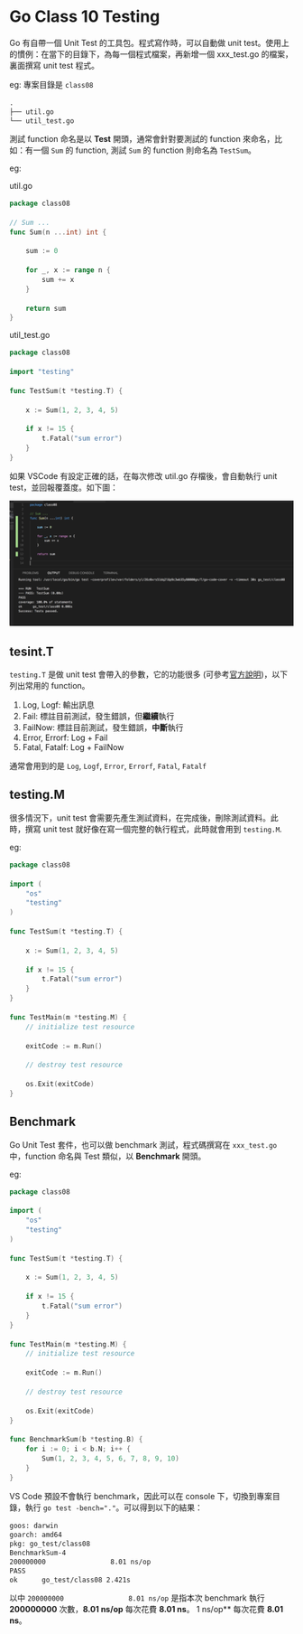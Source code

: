 # Go Class 10 Testing

Go 有自帶一個 Unit Test 的工具包。程式寫作時，可以自動做 unit test。使用上的慣例：在當下的目錄下，為每一個程式檔案，再新增一個 xxx_test.go 的檔案，裏面撰寫 unit test 程式。

eg: 專案目錄是 `class08`

```text
.
├── util.go
└── util_test.go
```

測試 function 命名是以 **Test** 開頭，通常會針對要測試的 function 來命名，比如：有一個 `Sum` 的 function, 測試 `Sum` 的 function 則命名為 `TestSum`。

eg:

util.go

```go {.line-numbers}
package class08

// Sum ...
func Sum(n ...int) int {

    sum := 0

    for _, x := range n {
        sum += x
    }

    return sum
}
```

util_test.go

```go {.line-numbers}
package class08

import "testing"

func TestSum(t *testing.T) {

    x := Sum(1, 2, 3, 4, 5)

    if x != 15 {
        t.Fatal("sum error")
    }
}
```

如果 VSCode 有設定正確的話，在每次修改 util.go 存檔後，會自動執行 unit test，並回報覆蓋度。如下圖：

![Unit Test Coverage](unit_test.png)

## tesint.T

`testing.T` 是做 unit test 會帶入的參數，它的功能很多 (可參考[官方說明](https://golang.org/pkg/testing/#T))，以下列出常用的 function。

1. Log, Logf: 輸出訊息
1. Fail: 標註目前測試，發生錯誤，但**繼續**執行
1. FailNow: 標註目前測試，發生錯誤，**中斷**執行
1. Error, Errorf: Log + Fail
1. Fatal, Fatalf: Log + FailNow

通常會用到的是 `Log`, `Logf`, `Error`, `Errorf`, `Fatal`, `Fatalf`

## testing.M

很多情況下，unit test 會需要先產生測試資料，在完成後，刪除測試資料。此時，撰寫 unit test 就好像在寫一個完整的執行程式，此時就會用到 `testing.M`.

eg:

```go {.line-numbers}
package class08

import (
    "os"
    "testing"
)

func TestSum(t *testing.T) {

    x := Sum(1, 2, 3, 4, 5)

    if x != 15 {
        t.Fatal("sum error")
    }
}

func TestMain(m *testing.M) {
    // initialize test resource

    exitCode := m.Run()

    // destroy test resource

    os.Exit(exitCode)
}
```

## Benchmark

Go Unit Test 套件，也可以做 benchmark 測試，程式碼撰寫在 `xxx_test.go` 中，function 命名與 Test 類似，以 **Benchmark** 開頭。

eg:

```go {.line-numbers}
package class08

import (
    "os"
    "testing"
)

func TestSum(t *testing.T) {

    x := Sum(1, 2, 3, 4, 5)

    if x != 15 {
        t.Fatal("sum error")
    }
}

func TestMain(m *testing.M) {
    // initialize test resource

    exitCode := m.Run()

    // destroy test resource

    os.Exit(exitCode)
}

func BenchmarkSum(b *testing.B) {
    for i := 0; i < b.N; i++ {
        Sum(1, 2, 3, 4, 5, 6, 7, 8, 9, 10)
    }
}
```

VS Code 預設不會執行 benchmark，因此可以在 console 下，切換到專案目錄，執行 `go test -bench="."`。可以得到以下的結果：

```text
goos: darwin
goarch: amd64
pkg: go_test/class08
BenchmarkSum-4
200000000                8.01 ns/op
PASS
ok      go_test/class08 2.421s
```

以中 `200000000                8.01 ns/op` 是指本次 benchmark 執行 **200000000** 次數，**8.01 ns/op** 每次花費 **8.01 ns**。
1 ns/op** 每次花費 **8.01 ns**。
